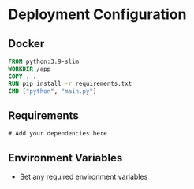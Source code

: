 # Deployment Configuration

## Docker
```dockerfile
FROM python:3.9-slim
WORKDIR /app
COPY . .
RUN pip install -r requirements.txt
CMD ["python", "main.py"]
```

## Requirements
```
# Add your dependencies here
```

## Environment Variables
- Set any required environment variables

